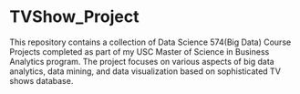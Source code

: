 # TVShow_Project
This repository contains a collection of Data Science 574(Big Data) Course Projects completed as part of my USC Master of Science in Business Analytics program. The project focuses on various aspects of big data analytics, data mining, and data visualization based on sophisticated TV shows database.
